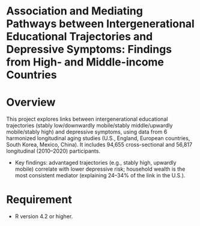 # Association and Mediating Pathways between Intergenerational Educational Trajectories and Depressive Symptoms: Findings from High- and Middle-income Countries

# Overview
This project explores links between intergenerational educational trajectories (stably low/downwardly mobile/stably middle/upwardly mobile/stably high) and depressive symptoms, using data from 6 harmonized longitudinal aging studies (U.S., England, European countries, South Korea, Mexico, China). It includes 94,655 cross-sectional and 56,817 longitudinal (2010–2020) participants.
- Key findings: advantaged trajectories (e.g., stably high, upwardly mobile) correlate with lower depressive risk; household wealth is the most consistent mediator (explaining 24–34% of the link in the U.S.).

# Requirement
- R version 4.2 or higher.
